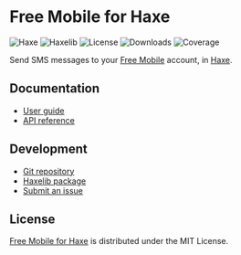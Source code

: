 # Free Mobile for Haxe
![Haxe](https://badgen.net/badge/haxe/%3E%3D4.3.0/green) ![Haxelib](https://badgen.net/haxelib/v/free_mobile) ![License](https://badgen.net/haxelib/license/free_mobile) ![Downloads](https://badgen.net/haxelib/d/free_mobile) ![Coverage](https://badgen.net/codecov/c/github/cedx/free-mobile.hx)

Send SMS messages to your [Free Mobile](https://mobile.free.fr) account, in [Haxe](https://haxe.org).

## Documentation
- [User guide](https://cedx.github.io/free-mobile.hx)
- [API reference](https://cedx.github.io/free-mobile.hx/api)

## Development
- [Git repository](https://github.com/cedx/free-mobile.hx)
- [Haxelib package](https://lib.haxe.org/p/free_mobile)
- [Submit an issue](https://github.com/cedx/free-mobile.hx/issues)

## License
[Free Mobile for Haxe](https://cedx.github.io/free-mobile.hx) is distributed under the MIT License.
